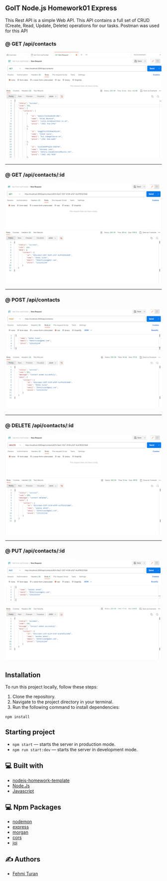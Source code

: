 ## GoIT Node.js Homework01 Express

This Rest API is a simple Web API. This API contains a full set of CRUD (Create, Read, Update, Delete) operations for our tasks. Postman was used for this API

### @ GET /api/contacts
![GoIT-hw-02](https://github.com/fehmituran/Rest-Api-Application/blob/hw01-express/img/get.PNG)


------------------------------------------------------------------------------------------------
### @ GET /api/contacts/:id
![GoIT-hw-02](https://github.com/fehmituran/Rest-Api-Application/blob/hw01-express/img/getId.PNG)


------------------------------------------------------------------------------------------------
### @ POST /api/contacts
![GoIT-hw-02](https://github.com/fehmituran/Rest-Api-Application/blob/hw01-express/img/post.PNG)


------------------------------------------------------------------------------------------------
### @ DELETE /api/contacts/:id
![GoIT-hw-02](https://github.com/fehmituran/Rest-Api-Application/blob/hw01-express/img/delete.PNG)


------------------------------------------------------------------------------------------------
### @ PUT /api/contacts/:id
![GoIT-hw-02](https://github.com/fehmituran/Rest-Api-Application/blob/hw01-express/img/update.PNG)


## Installation

To run this project locally, follow these steps:

1. Clone the repository.
2. Navigate to the project directory in your terminal.
3. Run the following command to install dependencies:

```
npm install
```

## Starting project
- `npm start` &mdash; starts the server in production mode.
- `npm run start:dev` &mdash; starts the server in development mode.

## :computer: Built with

- [nodejs-homework-template](https://github.com/oliverplay/nodejs-homework-template)
- [Node.Js](https://nodejs.org/en)
- [Javascript](https://javascript.info/)


## :computer: Npm Packages

- [nodemon](https://nodemon.io/)
- [express](https://www.npmjs.com/package/express)
- [morgan](https://www.npmjs.com/package/morgan)
- [cors](https://www.npmjs.com/package/cors)
- [joi](https://joi.dev/)

## :writing_hand: Authors

- [Fehmi Turan](https://github.com/fehmituran)

